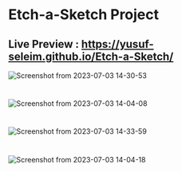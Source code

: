 # Etch-a-Sketch Project
## Live Preview : https://yusuf-seleim.github.io/Etch-a-Sketch/
![Screenshot from 2023-07-03 14-30-53](https://github.com/YUSUF-SELEIM/Etch-a-Sketch/assets/97110015/8065cc6b-9de5-4b63-81bd-b836dd7ee6cd)
#
![Screenshot from 2023-07-03 14-04-08](https://github.com/YUSUF-SELEIM/Etch-a-Sketch/assets/97110015/bb28e76a-2fb4-45b7-9278-18995b3f1d77)
#
![Screenshot from 2023-07-03 14-33-59](https://github.com/YUSUF-SELEIM/Etch-a-Sketch/assets/97110015/8c4b0669-6902-458a-9904-ab75a0e7746b)
#
![Screenshot from 2023-07-03 14-04-18](https://github.com/YUSUF-SELEIM/Etch-a-Sketch/assets/97110015/a068d2ab-e0a9-4f21-b7b0-478cf23295b3)


